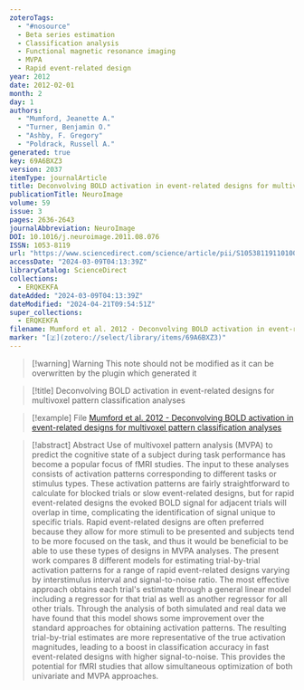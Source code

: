 ```yaml
---
zoteroTags:
  - "#nosource"
  - Beta series estimation
  - Classification analysis
  - Functional magnetic resonance imaging
  - MVPA
  - Rapid event-related design
year: 2012
date: 2012-02-01
month: 2
day: 1
authors:
  - "Mumford, Jeanette A."
  - "Turner, Benjamin O."
  - "Ashby, F. Gregory"
  - "Poldrack, Russell A."
generated: true
key: 69A6BXZ3
version: 2037
itemType: journalArticle
title: Deconvolving BOLD activation in event-related designs for multivoxel pattern classification analyses
publicationTitle: NeuroImage
volume: 59
issue: 3
pages: 2636-2643
journalAbbreviation: NeuroImage
DOI: 10.1016/j.neuroimage.2011.08.076
ISSN: 1053-8119
url: "https://www.sciencedirect.com/science/article/pii/S1053811911010081"
accessDate: "2024-03-09T04:13:39Z"
libraryCatalog: ScienceDirect
collections:
  - ERQKEKFA
dateAdded: "2024-03-09T04:13:39Z"
dateModified: "2024-04-21T09:54:51Z"
super_collections:
  - ERQKEKFA
filename: Mumford et al. 2012 - Deconvolving BOLD activation in event-related designs for multivoxel pattern classification analyses
marker: "[🇿](zotero://select/library/items/69A6BXZ3)"
---
```


>[!warning] Warning
> This note should not be modified as it can be overwritten by the plugin which generated it

> [!title] Deconvolving BOLD activation in event-related designs for multivoxel pattern classification analyses

> [!example] File
> [Mumford et al. 2012 - Deconvolving BOLD activation in event-related designs for multivoxel pattern classification analyses](Mumford%20et%20al.%202012%20-%20Deconvolving%20BOLD%20activation%20in%20event-related%20designs%20for%20multivoxel%20pattern%20classification%20analyses.pdf)

> [!abstract] Abstract
> Use of multivoxel pattern analysis (MVPA) to predict the cognitive state of a subject during task performance has become a popular focus of fMRI studies. The input to these analyses consists of activation patterns corresponding to different tasks or stimulus types. These activation patterns are fairly straightforward to calculate for blocked trials or slow event-related designs, but for rapid event-related designs the evoked BOLD signal for adjacent trials will overlap in time, complicating the identification of signal unique to specific trials. Rapid event-related designs are often preferred because they allow for more stimuli to be presented and subjects tend to be more focused on the task, and thus it would be beneficial to be able to use these types of designs in MVPA analyses. The present work compares 8 different models for estimating trial-by-trial activation patterns for a range of rapid event-related designs varying by interstimulus interval and signal-to-noise ratio. The most effective approach obtains each trial's estimate through a general linear model including a regressor for that trial as well as another regressor for all other trials. Through the analysis of both simulated and real data we have found that this model shows some improvement over the standard approaches for obtaining activation patterns. The resulting trial-by-trial estimates are more representative of the true activation magnitudes, leading to a boost in classification accuracy in fast event-related designs with higher signal-to-noise. This provides the potential for fMRI studies that allow simultaneous optimization of both univariate and MVPA approaches.

